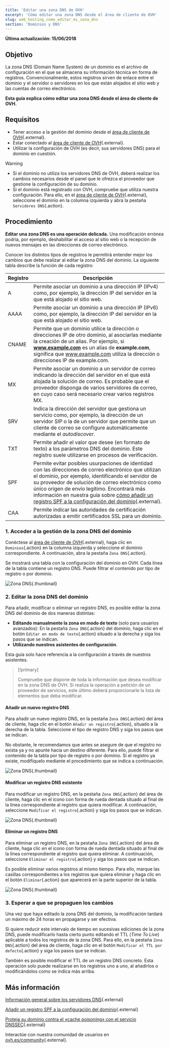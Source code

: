 ```yaml
---
title: 'Editar una zona DNS de OVH'
excerpt: 'Cómo editar una zona DNS desde el área de cliente de OVH'
slug: web_hosting_como_editar_mi_zona_dns
section: 'Dominios y DNS'
---
```


**Última actualización: 15/06/2018**

## Objetivo

La zona DNS (Domain Name System) de un dominio es el archivo de configuración en el que se almacena su información técnica en forma de registros. Convencionalmente, estos registros sirven de enlace entre el dominio y el servidor o servidores en los que están alojados el sitio web y las cuentas de correo electrónico.

**Esta guía explica cómo editar una zona DNS desde el área de cliente de OVH.**

## Requisitos

- Tener acceso a la gestión del dominio desde el [área de cliente de OVH](https://www.ovh.com/auth/?action=gotomanager){.external}.
- Estar conectado al [área de cliente de OVH](https://www.ovh.com/auth/?action=gotomanager){.external}.
- Utilizar la configuración de OVH (es decir, sus servidores DNS) para el dominio en cuestión. 

> [!warning]
>
> - Si el dominio no utiliza los servidores DNS de OVH, deberá realizar los cambios necesarios desde el panel que le ofrezca el proveedor que gestione la configuración de su dominio.
> - Si el dominio está registrado con OVH, compruebe que utiliza nuestra configuración. Para ello, en el [área de cliente de OVH](https://www.ovh.com/auth/?action=gotomanager){.external}, seleccione el dominio en la columna izquierda y abra la pestaña `Servidores DNS`{.action}.
>

## Procedimiento

**Editar una zona DNS es una operación delicada.** Una modificación errónea podría, por ejemplo, deshabilitar el acceso al sitio web o la recepción de nuevos mensajes en las direcciones de correo electrónico.

Conocer los distintos tipos de registros le permitirá entender mejor los cambios que debe realizar al editar la zona DNS del dominio. La siguiente tabla describe la función de cada registro:

|Registro|Descripción|  
|---|---|
|A|Permite asociar un dominio a una dirección IP (IPv4) como, por ejemplo, la dirección IP del servidor en la que está alojado el sitio web.|
|AAAA|Permite asociar un dominio a una dirección IP (IPv6) como, por ejemplo, la dirección IP del servidor en la que está alojado el sitio web.|
|CNAME|Permite que un dominio utilice la dirección o direcciones IP de otro dominio, al asociarlas mediante la creación de un alias. Por ejemplo, si **www.example.com** es un alias de **example.com**, significa que www.example.com utiliza la dirección o direcciones IP de example.com.|
|MX|Permite asociar un dominio a un servidor de correo indicando la dirección del servidor en el que está alojada la solución de correo. Es probable que el proveedor disponga de varios servidores de correo, en cuyo caso será necesario crear varios registros MX.|
|SRV|Indica la dirección del servidor que gestiona un servicio como, por ejemplo, la dirección de un servidor SIP o la de un servidor que permite que un cliente de correo se configure automáticamente mediante el *autodiscover*.|
|TXT|Permite añadir el valor que desee (en formato de texto) a los parámetros DNS del dominio. Este registro suele utilizarse en procesos de verificación.|
|SPF|Permite evitar posibles usurpaciones de identidad con las direcciones de correo electrónico que utilizan el dominio, por ejemplo, identificando el servidor de su proveedor de solución de correo electrónico como único origen de envío legítimo. Encontrará más información en nuestra guía sobre [cómo añadir un registro SPF a la configuración del dominio](https://docs.ovh.com/es/domains/web_hosting_el_registro_spf/){.external}.|
|CAA|Permite indicar las autoridades de certificación autorizadas a emitir certificados SSL para un dominio.|

### 1. Acceder a la gestión de la zona DNS del dominio

Conéctese al [área de cliente de OVH](https://www.ovh.com/auth/?action=gotomanager){.external}, haga clic en `Dominios`{.action} en la columna izquierda y seleccione el dominio correspondiente. A continuación, abra la pestaña `Zona DNS`{.action}.

Se mostrará una tabla con la configuración del dominio en OVH. Cada línea de la tabla contiene un registro DNS. Puede filtrar el contenido por tipo de registro o por dominio.

![Zona DNS](images/edit-dns-zone-ovh-control-panel.png){.thumbnail}

### 2. Editar la zona DNS del dominio

Para añadir, modificar o eliminar un registro DNS, es posible editar la zona DNS del dominio  de dos maneras distintas:

- **Editando manualmente la zona en modo de texto** (solo para usuarios avanzados): En la pestaña `Zona DNS`{.action} del dominio, haga clic en el botón `Editar en modo de texto`{.action} situado a la derecha y siga los pasos que se indican.
- **Utilizando nuestros asistentes de configuración**.

Esta guía solo hace referencia a la configuración a través de nuestros asistentes.

> [!primary]
>
> Compruebe que dispone de toda la información que desea modificar en la zona DNS de OVH. Si realiza la operación a petición de un proveedor de servicios, este último deberá proporcionarle la lista de elementos que deba modificar.
>

#### Añadir un nuevo registro DNS

Para añadir un nuevo registro DNS, en la pestaña `Zona DNS`{.action} del área de cliente, haga clic en el botón `Añadir un registro`{.action}, situado a la derecha de la tabla. Seleccione el tipo de registro DNS y siga los pasos que se indican.

No obstante, le recomendamos que antes se asegure de que el registro no exista ya y no apunte hacia un destino diferente. Para ello, puede filtrar el contenido de la tabla por tipo de registro o por dominio. Si el registro ya existe, modifíquelo mediante el procedimiento que se indica a continuación.

![Zona DNS](images/edit-dns-zone-ovh-add-entry.png){.thumbnail}

#### Modificar un registro DNS existente

Para modificar un registro DNS, en la pestaña `Zona DNS`{.action} del área de cliente, haga clic en el icono con forma de rueda dentada situado al final de la línea correspondiente al registro que quiera modificar. A continuación, seleccione `Modificar el registro`{.action} y siga los pasos que se indican.

![Zona DNS](images/edit-dns-zone-ovh-modify-entry.png){.thumbnail}

#### Eliminar un registro DNS

Para eliminar un registro DNS, en la pestaña `Zona DNS`{.action} del área de cliente, haga clic en el icono con forma de rueda dentada situado al final de la línea correspondiente al registro que quiera eliminar. A continuación, seleccione `Eliminar el registro`{.action} y siga los pasos que se indican.

Es posible eliminar varios registros al mismo tiempo. Para ello, marque las casillas correspondientes a los registros que quiera eliminar y haga clic en el botón `Eliminar`{.action} que aparecerá en la parte superior de la tabla.

![Zona DNS](images/edit-dns-zone-ovh-delete-entry.png){.thumbnail}

### 3. Esperar a que se propaguen los cambios

Una vez que haya editado la zona DNS del dominio, la modificación tardará un máximo de 24 horas en propagarse y ser efectiva.

Si quiere reducir este intervalo de tiempo en sucesivas ediciones de la zona DNS, puede modificarlo hasta cierto punto editando el TTL (*Time To Live*) aplicable a todos los registros de la zona DNS.
Para ello, en la pestaña `Zona DNS`{.action} del área de cliente, haga clic en el botón `Modificar el TTL por defecto`{.action} y siga los pasos que se indican. 

También es posible modificar el TTL de un registro DNS concreto. Esta operación solo puede realizarse en los registros uno a uno, al añadirlos o modificándolos como se indica más arriba.

## Más información

[Información general sobre los servidores DNS](https://docs.ovh.com/es/domains/web_hosting_informacion_general_sobre_los_servidores_dns/){.external}

[Añadir un registro SPF a la configuración del dominio](https://docs.ovh.com/es/domains/web_hosting_el_registro_spf/){.external}

[Proteja su dominio contra el «cache poisoning» con el servicio DNSSEC](https://www.ovh.es/dominios/servicio-dnssec.xml){.external}

Interactúe con nuestra comunidad de usuarios en [ovh.es/community](https://www.ovh.es/community/){.external}.